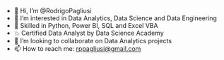 - 👋 Hi, I’m @RodrigoPagliusi
- 👀 I’m interested in Data Analytics, Data Science and Data Engineering
- 🌱 Skilled in Python, Power BI, SQL and Excel VBA
- :collision: Certified Data Analyst by Data Science Academy
- 💞️ I’m looking to collaborate on Data Analytics projects
- 📫 How to reach me: rppagliusi@gmail.com

<!---
RodrigoPagliusi/RodrigoPagliusi is a ✨ special ✨ repository because its `README.md` (this file) appears on your GitHub profile.
You can click the Preview link to take a look at your changes.
--->
